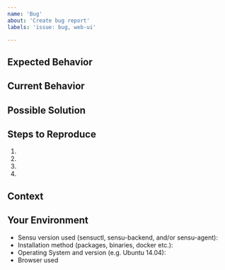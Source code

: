 ```yaml
---
name: 'Bug'
about: 'Create bug report'
labels: 'issue: bug, web-ui'

---
```


<!--- Provide a general summary of the issue in the Title above -->

## Expected Behavior
<!--- If you're looking for help, please see https://sensuapp.org/support for resources --->
<!--- Tell us what should happen -->

## Current Behavior
<!--- Tell us what happens instead of the expected behavior -->

## Possible Solution
<!--- Not obligatory, but suggest a fix/reason for the bug, -->
<!--- or ideas as to the implementation of the addition or change -->

## Steps to Reproduce
<!--- Provide a link to a live example, or an unambiguous set of steps to -->
<!--- reproduce this bug. Include code or configuration to reproduce, if relevant -->
1.
2.
3.
4.

## Context
<!--- How has this issue affected you? What are you trying to accomplish? -->
<!--- Providing context (e.g. links to configuration settings, stack strace or log data) helps us come up with a solution that is most useful in the real world -->

## Your Environment
<!--- Include as many relevant details about the environment you experienced the bug in -->
* Sensu version used (sensuctl, sensu-backend, and/or sensu-agent):
* Installation method (packages, binaries, docker etc.):
* Operating System and version (e.g. Ubuntu 14.04):
* Browser used

